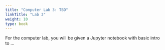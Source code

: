 ```yaml
---
title: "Computer Lab 3: TBD"
linkTitle: "Lab 3"
weight: 10
type: book
---
```


For the computer lab, you will be given a Jupyter notebook with basic intro to ...